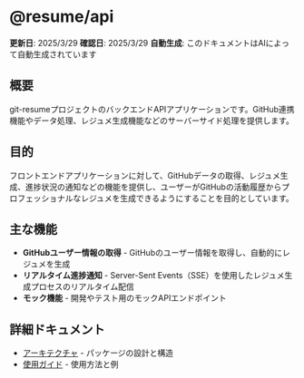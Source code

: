 # @resume/api

**更新日**: 2025/3/29
**確認日**: 2025/3/29
**自動生成**: このドキュメントはAIによって自動生成されています

## 概要

git-resumeプロジェクトのバックエンドAPIアプリケーションです。GitHub連携機能やデータ処理、レジュメ生成機能などのサーバーサイド処理を提供します。

## 目的

フロントエンドアプリケーションに対して、GitHubデータの取得、レジュメ生成、進捗状況の通知などの機能を提供し、ユーザーがGitHubの活動履歴からプロフェッショナルなレジュメを生成できるようにすることを目的としています。

## 主な機能

- **GitHubユーザー情報の取得** - GitHubのユーザー情報を取得し、自動的にレジュメを生成
- **リアルタイム進捗通知** - Server-Sent Events（SSE）を使用したレジュメ生成プロセスのリアルタイム配信
- **モック機能** - 開発やテスト用のモックAPIエンドポイント

## 詳細ドキュメント

- [アーキテクチャ](./docs/architecture.md) - パッケージの設計と構造
- [使用ガイド](./docs/usage-guide.md) - 使用方法と例
